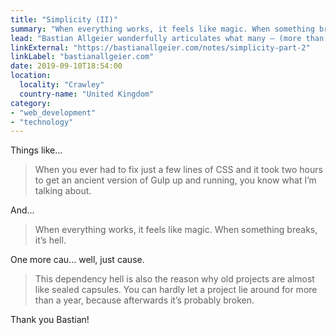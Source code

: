 ```yaml
---
title: "Simplicity (II)"
summary: "When everything works, it feels like magic. When something breaks, it’s hell."
lead: "Bastian Allgeier wonderfully articulates what many – (more than likely most!) – of us are probably thinking anyway but unsure whether we should break cover or not."
linkExternal: "https://bastianallgeier.com/notes/simplicity-part-2"
linkLabel: "bastianallgeier.com"
date: 2019-09-10T18:54:00
location:
  locality: "Crawley"
  country-name: "United Kingdom"
category:
- "web_development"
- "technology"
---
```


Things like...

> When you ever had to fix just a few lines of CSS and it took two hours to get an ancient version of Gulp up and running, you know what I’m talking about.

And...

> When everything works, it feels like magic. When something breaks, it’s hell.

One more cau... well, just cause.

> This dependency hell is also the reason why old projects are almost like sealed capsules. You can hardly let a project lie around for more than a year, because afterwards it’s probably broken.

Thank you Bastian!
